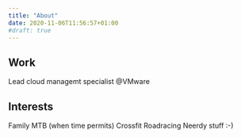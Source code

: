 ```yaml
---
title: "About"
date: 2020-11-06T11:56:57+01:00
#draft: true
---
```


## Work
Lead cloud managemt specialist @VMware 

## Interests

Family 
MTB (when time permits)
Crossfit
Roadracing 
Neerdy stuff :-) 
